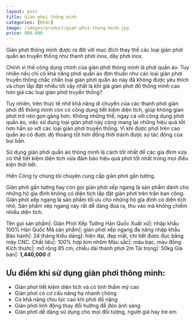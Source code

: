 ```yaml
---
layout: post
title: Giàn phơi thông minh
categories: [Khác]
image: /images/product/gian-phoi-thong-minh.jpg
price: 800.000
---
```


Giàn phơi thông minh được ra đời với mục đích thay thế các loại giàn phơi quần áo truyền thống như thanh phơi inox, dây phơi inox. 

Chính vì thế công dụng chính của giàn phơi thông minh là phơi quần áo.
Tuy nhiên nếu chỉ có khả năng phơi quần áo đơn thuần như các loại giàn phơi truyền thống chắc chắn loại giàn phơi quần áo này đã không được yêu thích và chọn lắp đặt nhiều tới vậy nhất là khi giá giàn phơi đồ thông minh cao hơn giá các loại giàn phơi truyền thống?

Tuy nhiên, trên thực tế nhờ khả năng di chuyển của các thanh phơi giàn phơi đồ thông minh còn có công dụng tiết kiệm diện tích, giúp không gian phơi trở nên gọn gàng hơn. Không những thế, ngay cả với công dụng phơi quần áo, việc sử dụng loại giàn phơi này cũng mang lại những hiệu quả tốt hơn hẳn so với các loại giàn phơi truyền thống. Vì khi được phơi trên cao quần áo có được độ thoáng tốt hơn đồng thời tránh được sự tác động của bụi bẩn.

Sử dụng giàn phơi quần áo thông minh là cách tốt nhất để các gia đình vừa có thể tiết kiệm diện tích vừa đảm bảo hiệu quả phơi tốt nhất trong mọi điều kiện thời tiết.

Hiện Công ty chúng tôi chuyên cung cấp giàn phơi gắn tường.

Giàn phơi gắn tường hay còn gọi giàn phơi xếp ngang là sản phẩm dành cho những hộ gia đình không có diện tích lắp đặt giàn phơi trên trần ban công. Giàn phơi xếp ngang là sản phẩm tối ưu cho những hộ gia đình có diện tích nhỏ. Sản phẩm xếp ngang này rất dễ dàng đưa ra, thu vào mà không chiếm nhiều diện tích.

Tên gọi sản phẩm|: Giàn Phơi Xếp Tường Hàn Quốc
Xuất xứ|: nhập khẩu 100% Hàn Quốc
Mã sản phẩm|: giàn phơi xếp ngang đa năng nhập khẩu
Bảo hành|: 24 tháng
Kiểu dáng|: hiện đại, đẹp mắt, chi tiết được đục bằng máy CNC.
Chất liệu|: 100% hợp kim nhôm
Màu sắc|: màu bạc, màu đồng
Kích thước|: mở rộng 85 cm, chiều dài thanh phơi 2m
Tải trọng|: 50kg
Giá bán|: **1,440,000** đ

## Ưu điểm khi sử dụng giàn phơi thông minh:

- Giàn phơi tiết kiệm diện tích và có tính thẩm mỹ cao
- Giàn phơi có cơ cấu nâng hạ nhanh chóng
- Có khả năng chịu lực cao khi phơi đồ nặng
- Giàn phơi linh động thay đổi hướng để đón ánh sáng
- Giàn phơi dễ dàng sử dụng cho mọi đối tượng, người già hay trẻ em